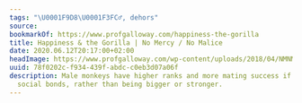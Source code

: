 ```yaml
---
tags: "\U0001F9D8\U0001F3FC‍♂️, dehors"
source:
bookmarkOf: https://www.profgalloway.com/happiness-the-gorilla
title: Happiness & the Gorilla | No Mercy / No Malice
date: 2020.06.12T20:17:00+02:00
headImage: https://www.profgalloway.com/wp-content/uploads/2018/04/NMNM-Week-72-blog-47.png
uuid: 78f0202c-f934-439f-abdc-c0eb3d07a06f
description: Male monkeys have higher ranks and more mating success if they have more
  social bonds, rather than being bigger or stronger.
---
```

